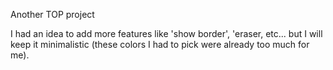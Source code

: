 Another TOP project

I had an idea to add more features like 'show border', 'eraser, etc... but I will keep it minimalistic (these colors I had to pick were already too much for me).
